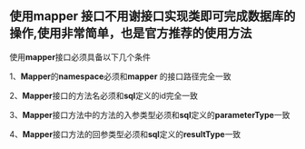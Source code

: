 ## 使用mapper 接口不用谢接口实现类即可完成数据库的操作,使用非常简单，也是官方推荐的使用方法



使用**mapper**接口必须具备以下几个条件

1、**Mapper**的**namespace**必须和**mapper** 的接口路径完全一致

2、**Mapper**接口的方法名必须和**sql**定义的id完全一致

3、**Mapper**接口方法中的方法的入参类型必须和**sql**定义的**parameterType**一致

4、**Mapper**接口方法的回参类型必须和**sql**定义的**resultType**一致